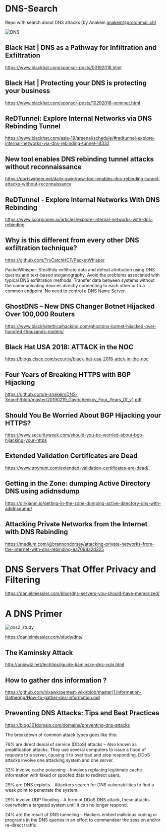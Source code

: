 # DNS-Search
Repo with search about DNS attacks [by Anakein anakein@protonmail.ch]

![DNS](https://images.techhive.com/images/article/2014/08/black-hat-logo-100410196-primary.idge.jpg)


## Black Hat | DNS as a Pathway for Infiltration and Exfiltration

https://www.blackhat.com/sponsor-posts/03192018.html

## Black Hat | Protecting your DNS is protecting your business

https://www.blackhat.com/sponsor-posts/10292018-nominet.html

## ReDTunnel: Explore Internal Networks via DNS Rebinding Tunnel

https://www.blackhat.com/asia-19/arsenal/schedule/#redtunnel-explore-internal-networks-via-dns-rebinding-tunnel-14332

## New tool enables DNS rebinding tunnel attacks without reconnaissance

https://portswigger.net/daily-swig/new-tool-enables-dns-rebinding-tunnel-attacks-without-reconnaissance

## ReDTunnel - Explore Internal Networks With DNS Rebinding

https://www.scorpiones.io/articles/explore-internal-networks-with-dns-rebinding

## Why is this different from every other DNS exfiltration technique?

https://github.com/TryCatchHCF/PacketWhisper

PacketWhisper: Stealthily exfiltrate data and defeat attribution using DNS queries and text-based steganography. Avoid the problems      associated with typical DNS exfiltration methods. Transfer data between systems without the communicating devices directly connecting to    each other or to a common endpoint. No need to control a DNS Name Server.

## GhostDNS – New DNS Changer Botnet Hijacked Over 100,000 Routers

https://www.blackhatethicalhacking.com/ghostdns-botnet-hijacked-over-hundred-thousands-routers/

## Black Hat USA 2018: ATT&CK in the NOC

https://blogs.cisco.com/security/black-hat-usa-2018-attck-in-the-noc

## Four Years of Breaking HTTPS with BGP Hijacking

https://github.com/e-anakein/DNS-Search/blob/master/20190219_Gavrichenkov_Four_Years_Of_v1.pdf

## Should You Be Worried About BGP Hijacking your HTTPS?

https://www.securityweek.com/should-you-be-worried-about-bgp-hijacking-your-https

## Extended Validation Certificates are Dead

https://www.troyhunt.com/extended-validation-certificates-are-dead/

## Getting in the Zone: dumping Active Directory DNS using adidnsdump

https://dirkjanm.io/getting-in-the-zone-dumping-active-directory-dns-with-adidnsdump/

## Attacking Private Networks from the Internet with DNS Rebinding

https://medium.com/@brannondorsey/attacking-private-networks-from-the-internet-with-dns-rebinding-ea7098a2d325

# DNS Servers That Offer Privacy and Filtering

https://danielmiessler.com/blog/dns-servers-you-should-have-memorized/

# A DNS Primer

![dns2_study](https://danielmiessler.com/images/Tree_upside1.jpg)

https://danielmiessler.com/study/dns/

## The Kaminsky Attack

http://unixwiz.net/techtips/iguide-kaminsky-dns-vuln.html

## How to gather dns information ?

https://github.com/nixawk/pentest-wiki/blob/master/1.Information-Gathering/How-to-gather-dns-information.md

## Preventing DNS Attacks: Tips and Best Practices

https://blog.101domain.com/domains/preventing-dns-attacks

The breakdown of common attack types goes like this:

76% are direct denial of service (DDoS) attacks – Also known as amplification attacks. They use several computers to issue a flood of requests to a server, causing it to overload and stop responding. DDoS attacks involve one attacking system and one server.

33% involve cache poisoning – Involves replacing legitimate cache information with faked or spoofed data to redirect users.

29% are DNS exploits – Attackers search for DNS vulnerabilities to find a weak point to penetrate the system.

29% involve UDP flooding – A form of DDoS DNS attack, these attacks overwhelm a targeted system until it can no longer respond.

24% are the result of DNS tunneling – Hackers embed malicious coding or programs in the DNS queries in an effort to commandeer the session and/or re-direct traffic.

